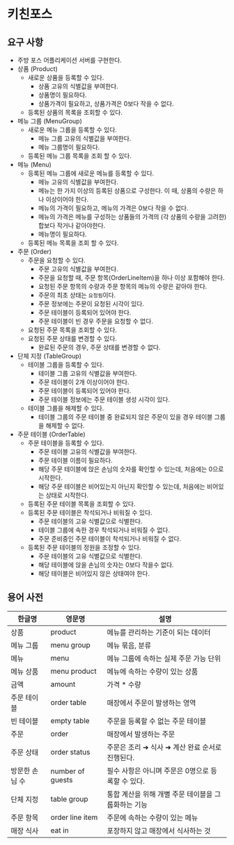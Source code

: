 # 키친포스

## 요구 사항

- 주방 포스 어플리케이션 서버를 구현한다.
- 상품 (Product)
    - 새로운 상품을 등록할 수 있다.
        - 상품 고유의 식별값을 부여한다.
        - 상품명이 필요하다.
        - 상품가격이 필요하고, 상품가격은 0보다 작을 수 없다.
    - 등록된 상품의 목록을 조회할 수 있다.
- 메뉴 그룹 (MenuGroup)
    - 새로운 메뉴 그룹을 등록할 수 있다.
        - 메뉴 그룹 고유의 식별값을 부여한다.
        - 메뉴 그룹명이 필요하다.
    - 등록된 메뉴 그룹 목록을 조회 할 수 있다.
- 메뉴 (Menu)
    - 등록된 메뉴 그룹에 새로운 메뉴를 등록할 수 있다.
        - 메뉴 고유의 식별값을 부여한다.
        - 메뉴는 한 가지 이상의 등록된 상품으로 구성한다. 이 때, 상품의 수량은 하나 이상이어야 한다.
        - 메뉴의 가격이 필요하고, 메뉴의 가격은 0보다 작을 수 없다.
        - 메뉴의 가격은 메뉴를 구성하는 상품들의 가격의 (각 상품의 수량을 고려한)합보다 작거나 같아야한다.
        - 메뉴명이 필요하다.
    - 등록된 메뉴 목록을 조회 할 수 있다.
- 주문 (Order)
    - 주문을 요청할 수 있다.
        - 주문 고유의 식별값을 부여한다.
        - 주문을 요청할 때, 주문 항목(OrderLineItem)을 하나 이상 포함해야 한다.
        - 요청된 주문 항목의 수량과 주문 항목의 메뉴의 수량은 같아야 한다.
        - 주문의 최초 상태는 `요청됨`이다.
        - 주문 정보에는 주문이 요청된 시각이 있다.
        - 주문 테이블이 등록되어 있어야 한다.
        - 주문 테이블이 빈 경우 주문을 요청할 수 없다.
    - 요청된 주문 목록을 조회할 수 있다.
    - 요청된 주문 상태를 변경할 수 있다.
        - 완료된 주문의 경우, 주문 상태를 변경할 수 없다.
- 단체 지정 (TableGroup)
    - 테이블 그룹을 등록할 수 있다.
        - 테이블 그룹 고유의 식별값을 부여한다.
        - 주문 테이블이 2개 이상이어야 한다.
        - 주문 테이블이 등록되어 있어야 한다.
        - 주문 테이블 정보에는 주문 테이블 생성 시각이 있다.
    - 테이블 그룹을 해제할 수 있다.
        - 테이블 그룹의 주문 테이블 중 완료되지 않은 주문이 있을 경우 테이블 그룹을 해제할 수 없다.
- 주문 테이블 (OrderTable)
    - 주문 테이블을 등록할 수 있다.
        - 주문 테이블 고유의 식별값을 부여한다.
        - 주문 테이블 이름이 필요하다.
        - 해당 주문 테이블에 앉은 손님의 숫자를 확인할 수 있는데, 처음에는 0으로 시작한다.
        - 해당 주문 테이블은 비어있는지 아닌지 확인할 수 있는데, 처음에는 비어있는 상태로 시작한다.
    - 등록된 주문 테이블 목록을 조회할 수 있다.
    - 등록된 주문 테이블은 착석되거나 비워질 수 있다.
        - 주문 테이블의 고유 식별값으로 식별한다.
        - 테이블 그룹에 속한 경우 착석되거나 비워질 수 없다.
        - 주문 준비중인 주문 테이블이 착석되거나 비워질 수 없다.
    - 등록된 주문 테이블의 정원을 조정할 수 있다.
        - 주문 테이블의 고유 식별값으로 식별한다.
        - 해당 테이블에 앉을 손님의 숫자는 0보다 작을수 없다.
        - 해당 테이블은 비어있지 않은 상태여야 한다.

## 용어 사전

| 한글명 | 영문명 | 설명 |
| --- | --- | --- |
| 상품 | product | 메뉴를 관리하는 기준이 되는 데이터 |
| 메뉴 그룹 | menu group | 메뉴 묶음, 분류 |
| 메뉴 | menu | 메뉴 그룹에 속하는 실제 주문 가능 단위 |
| 메뉴 상품 | menu product | 메뉴에 속하는 수량이 있는 상품 |
| 금액 | amount | 가격 * 수량 |
| 주문 테이블 | order table | 매장에서 주문이 발생하는 영역 |
| 빈 테이블 | empty table | 주문을 등록할 수 없는 주문 테이블 |
| 주문 | order | 매장에서 발생하는 주문 |
| 주문 상태 | order status | 주문은 조리 ➜ 식사 ➜ 계산 완료 순서로 진행된다. |
| 방문한 손님 수 | number of guests | 필수 사항은 아니며 주문은 0명으로 등록할 수 있다. |
| 단체 지정 | table group | 통합 계산을 위해 개별 주문 테이블을 그룹화하는 기능 |
| 주문 항목 | order line item | 주문에 속하는 수량이 있는 메뉴 |
| 매장 식사 | eat in | 포장하지 않고 매장에서 식사하는 것 |

